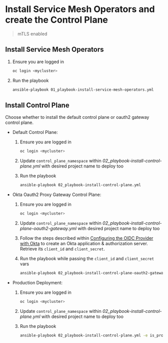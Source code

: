 # Install Service Mesh Operators and create the Control Plane

> mTLS enabled

## Install Service Mesh Operators

1. Ensure you are logged in

   ```sh
   oc login <mycluster>
   ```

2. Run the playbook

   ```sh
   ansible-playbook 01_playbook-install-service-mesh-operators.yml
   ```

## Install Control Plane

Choose whether to install the default control plane or oauth2 gateway control plane.

- Default Control Plane:
  
   1. Ensure you are logged in

      ```sh
      oc login <mycluster>
      ```

   2. Update `control_plane_namespace` within *02_playbook-install-control-plane.yml* with desired project name to deploy too
  
   3. Run the playbook

      ```sh
      ansible-playbook 02_playbook-install-control-plane.yml
      ```

- Okta Oauth2 Proxy Gateway Control Plane:
   1. Ensure you are logged in

      ```sh
      oc login <mycluster>
      ```

   2. Update `control_plane_namespace` within *02_playbook-install-control-plane-oauth2-gateway.yml* with desired project name to deploy too

   3. Follow the steps described within [Configuring the OIDC Provider with Okta](https://github.com/trevorbox/oauth2-proxy/blob/update-okta-doc/docs/2_auth.md#configuring-the-oidc-provider-with-okta) to create an Okta application & authorization server. Retrieve its `client_id` and `client_secret`.

   4. Run the playbook while passing the `client_id` and `client_secret` vars

      ```sh
      ansible-playbook 02_playbook-install-control-plane-oauth2-gateway.yml -e client_id=${my-client-id} -e client_secret=${my-client-secret}
      ```

- Production Deployment:

   1. Ensure you are logged in

      ```sh
      oc login <mycluster>
      ```

   2. Update `control_plane_namespace` within *02_playbook-install-control-plane.yml* with desired project name to deploy too
  
   3. Run the playbook

      ```sh
      ansible-playbook 02_playbook-install-control-plane.yml -e is_production_deployment=true
      ```
